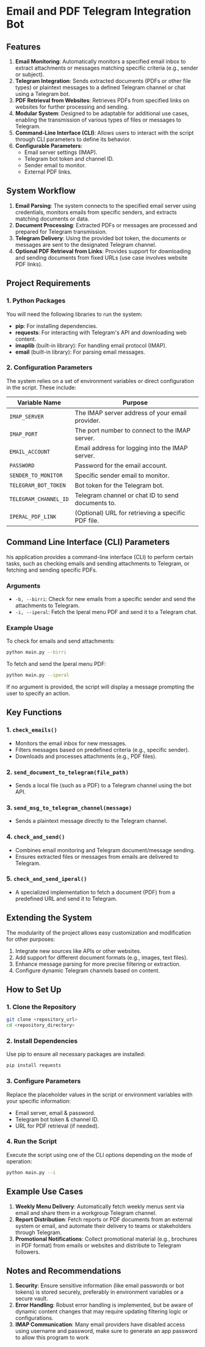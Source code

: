 # Email and PDF Telegram Integration Bot

## Features
1. **Email Monitoring**:
Automatically monitors a specified email inbox to extract attachments or messages matching specific criteria (e.g., sender or subject).
2. **Telegram Integration**:
Sends extracted documents (PDFs or other file types) or plaintext messages to a defined Telegram channel or chat using a Telegram bot.
3. **PDF Retrieval from Websites**:
Retrieves PDFs from specified links on websites for further processing and sending.
4. **Modular System**:
Designed to be adaptable for additional use cases, enabling the transmission of various types of files or messages to Telegram.
5. **Command-Line Interface (CLI)**:
Allows users to interact with the script through CLI parameters to define its behavior.
6. **Configurable Parameters**:
    - Email server settings (IMAP).
    - Telegram bot token and channel ID.
    - Sender email to monitor.
    - External PDF links.

## System Workflow
1. **Email Parsing**:
The system connects to the specified email server using credentials, monitors emails from specific senders, and extracts matching documents or data.
2. **Document Processing**:
Extracted PDFs or messages are processed and prepared for Telegram transmission.
3. **Telegram Delivery**:
Using the provided bot token, the documents or messages are sent to the designated Telegram channel.
4. **Optional PDF Retrieval from Links**:
Provides support for downloading and sending documents from fixed URLs (use case involves website PDF links).

## Project Requirements
### 1. Python Packages
You will need the following libraries to run the system:
- **pip**: For installing dependencies.
- **requests**: For interacting with Telegram's API and downloading web content.
- **imaplib** (built-in library): For handling email protocol (IMAP).
- **email** (built-in library): For parsing email messages.

### 2. Configuration Parameters
The system relies on a set of environment variables or direct configuration in the script. These include:

| Variable Name | Purpose |
| --- | --- |
| `IMAP_SERVER` | The IMAP server address of your email provider. |
| `IMAP_PORT` | The port number to connect to the IMAP server. |
| `EMAIL_ACCOUNT` | Email address for logging into the IMAP server. |
| `PASSWORD` | Password for the email account. |
| `SENDER_TO_MONITOR` | Specific sender email to monitor. |
| `TELEGRAM_BOT_TOKEN` | Bot token for the Telegram bot. |
| `TELEGRAM_CHANNEL_ID` | Telegram channel or chat ID to send documents to. |
| `IPERAL_PDF_LINK` | (Optional) URL for retrieving a specific PDF file. |
## Command Line Interface (CLI) Parameters
his application provides a command-line interface (CLI) to perform certain tasks, such as checking emails and sending attachments to Telegram, or fetching and sending specific PDFs.
### Arguments
- `-b, --birri`:
Check for new emails from a specific sender and send the attachments to Telegram.
- `-i, --iperal`:
Fetch the Iperal menu PDF and send it to a Telegram chat.

### Example Usage
To check for emails and send attachments:
``` bash
python main.py --birri
```
To fetch and send the Iperal menu PDF:
``` bash
python main.py --iperal
```
If no argument is provided, the script will display a message prompting the user to specify an action.
## Key Functions
### 1. `check_emails()`
- Monitors the email inbox for new messages.
- Filters messages based on predefined criteria (e.g., specific sender).
- Downloads and processes attachments (e.g., PDF files).

### 2. `send_document_to_telegram(file_path)`
- Sends a local file (such as a PDF) to a Telegram channel using the bot API.

### 3. `send_msg_to_telegram_channel(message)`
- Sends a plaintext message directly to the Telegram channel.

### 4. `check_and_send()`
- Combines email monitoring and Telegram document/message sending.
- Ensures extracted files or messages from emails are delivered to Telegram.

### 5. `check_and_send_iperal()`
- A specialized implementation to fetch a document (PDF) from a predefined URL and send it to Telegram.

## Extending the System
The modularity of the project allows easy customization and modification for other purposes:
1. Integrate new sources like APIs or other websites.
2. Add support for different document formats (e.g., images, text files).
3. Enhance message parsing for more precise filtering or extraction.
4. Configure dynamic Telegram channels based on content.

## How to Set Up
### 1. Clone the Repository
``` bash
git clone <repository_url>
cd <repository_directory>
```
### 2. Install Dependencies
Use pip to ensure all necessary packages are installed:
``` bash
pip install requests
```
### 3. Configure Parameters
Replace the placeholder values in the script or environment variables with your specific information:
- Email server, email & password.
- Telegram bot token & channel ID.
- URL for PDF retrieval (if needed).

### 4. Run the Script
Execute the script using one of the CLI options depending on the mode of operation:
``` bash
python main.py --i
```
## Example Use Cases
1. **Weekly Menu Delivery**:
Automatically fetch weekly menus sent via email and share them in a workgroup Telegram channel.
2. **Report Distribution**:
Fetch reports or PDF documents from an external system or email, and automate their delivery to teams or stakeholders through Telegram.
3. **Promotional Notifications**:
Collect promotional material (e.g., brochures in PDF format) from emails or websites and distribute to Telegram followers.

## Notes and Recommendations
1. **Security**:
Ensure sensitive information (like email passwords or bot tokens) is stored securely, preferably in environment variables or a secure vault.
2. **Error Handling**:
Robust error handling is implemented, but be aware of dynamic content changes that may require updating filtering logic or configurations.
3. **IMAP Communication**:
Many email providers have disabled access using username and password, make sure to generate an app password to allow this program to work
